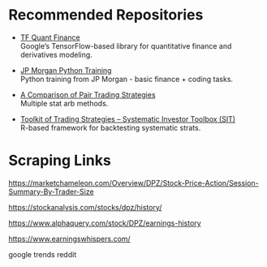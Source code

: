 # Recommended Repositories

- [TF Quant Finance](https://github.com/google/tf-quant-finance)  
  Google’s TensorFlow-based library for quantitative finance and derivatives modeling.

- [JP Morgan Python Training](https://github.com/jpmorganchase/python-training)  
  Python training from JP Morgan - basic finance + coding tasks.

- [A Comparison of Pair Trading Strategies](https://github.com/wywongbd/pairstrade-fyp-2019)  
  Multiple stat arb methods.

- [Toolkit of Trading Strategies – Systematic Investor Toolbox (SIT)](https://github.com/systematicinvestor/SIT)  
  R-based framework for backtesting systematic strats.

# Scraping Links

https://marketchameleon.com/Overview/DPZ/Stock-Price-Action/Session-Summary-By-Trader-Size

https://stockanalysis.com/stocks/dpz/history/

https://www.alphaquery.com/stock/DPZ/earnings-history

https://www.earningswhispers.com/

google trends
reddit
